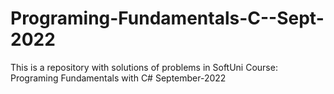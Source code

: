 # Programing-Fundamentals-C--Sept-2022
This is a repository with solutions of problems in SoftUni Course: Programing Fundamentals with C# September-2022
